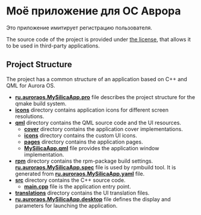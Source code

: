 # Моё приложение для ОС Аврора

Это приложение имитирует регистрацию пользователя.


The source code of the project is provided under
[the license](LICENSE.BSD-3-CLAUSE.md),
that allows it to be used in third-party applications.

## Project Structure

The project has a common structure
of an application based on C++ and QML for Aurora OS.

* **[ru.auroraos.MySilicaApp.pro](ru.auroraos.MySilicaApp.pro)** file
  describes the project structure for the qmake build system.
* **[icons](icons)** directory contains application icons for different screen resolutions.
* **[qml](qml)** directory contains the QML source code and the UI resources.
  * **[cover](qml/cover)** directory contains the application cover implementations.
  * **[icons](qml/icons)** directory contains the custom UI icons.
  * **[pages](qml/pages)** directory contains the application pages.
  * **[MySilicaApp.qml](qml/MySilicaApp.qml)** file
    provides the application window implementation.
* **[rpm](rpm)** directory contains the rpm-package build settings.
  **[ru.auroraos.MySilicaApp.spec](rpm/ru.auroraos.MySilicaApp.spec)** file is used by rpmbuild tool.
  It is generated from **[ru.auroraos.MySilicaApp.yaml](rpm/ru.auroraos.MySilicaApp.yaml)** file.
* **[src](src)** directory contains the C++ source code.
  * **[main.cpp](src/main.cpp)** file is the application entry point.
* **[translations](translations)** directory contains the UI translation files.
* **[ru.auroraos.MySilicaApp.desktop](ru.auroraos.MySilicaApp.desktop)** file
  defines the display and parameters for launching the application.
